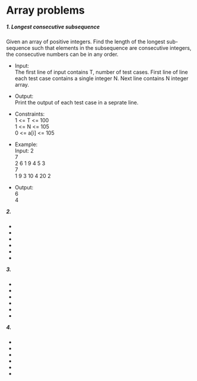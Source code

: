 # Array problems

 ***1. Longest consecutive subsequence***
 ###
Given an array of positive integers. Find the length of the longest sub-sequence such that elements in the subsequence are consecutive integers, the consecutive numbers can be in any order.
* Input: <br />
The first line of input contains T, number of test cases. First line of line each test case contains a single integer N.
Next line contains N integer array.

* Output: <br />
Print the output of each test case in a seprate line.

* Constraints: <br />
1 <= T <= 100 <br />
1 <= N <= 105 <br />
0 <= a[i] <= 105 <br />

* Example: <br />
Input:
2 <br />
7 <br />
2 6 1 9 4 5 3 <br />
7 <br />
1 9 3 10 4 20 2 <br />

* Output: <br />
6 <br />
4 <br />



***2.***
###
*
*
*
*
*
*

***3.***
###
*
*
*
*
*
*


***4.***
###
*
*
*
*
*
*
